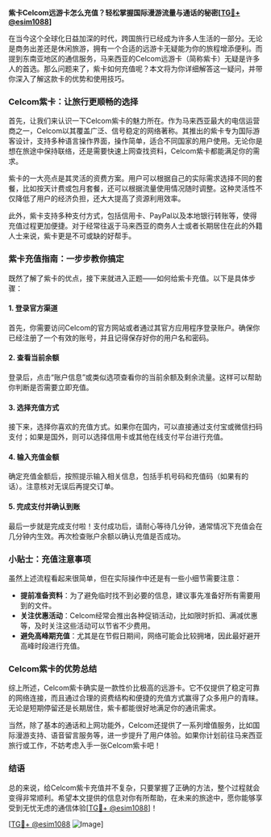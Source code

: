 **紫卡Celcom远游卡怎么充值？轻松掌握国际漫游流量与通话的秘密[[TG💪+ @esim1088](https://t.me/s/esim1088)]**

在当今这个全球化日益加深的时代，跨国旅行已经成为许多人生活的一部分。无论是商务出差还是休闲旅游，拥有一个合适的远游卡无疑能为你的旅程增添便利。而提到东南亚地区的通信服务，马来西亚的Celcom远游卡（简称紫卡）无疑是许多人的首选。那么问题来了，紫卡如何充值呢？本文将为你详细解答这一疑问，并带你深入了解这款卡的优势和使用技巧。

### Celcom紫卡：让旅行更顺畅的选择

首先，让我们来认识一下Celcom紫卡的魅力所在。作为马来西亚最大的电信运营商之一，Celcom以其覆盖广泛、信号稳定的网络著称。其推出的紫卡专为国际游客设计，支持多种语言操作界面，操作简单，适合不同国家的用户使用。无论你是想在旅途中保持联络，还是需要快速上网查找资料，Celcom紫卡都能满足你的需求。

紫卡的一大亮点是其灵活的资费方案。用户可以根据自己的实际需求选择不同的套餐，比如按天计费或包月套餐，还可以根据流量使用情况随时调整。这种灵活性不仅降低了用户的经济负担，还大大提高了资源利用效率。

此外，紫卡支持多种支付方式，包括信用卡、PayPal以及本地银行转账等，使得充值过程更加便捷。对于经常往返于马来西亚的商务人士或者长期居住在此的外籍人士来说，紫卡更是不可或缺的好帮手。

### 紫卡充值指南：一步步教你搞定

既然了解了紫卡的优点，接下来就进入正题——如何给紫卡充值。以下是具体步骤：

#### 1. 登录官方渠道
首先，你需要访问Celcom的官方网站或者通过其官方应用程序登录账户。确保你已经注册了一个有效的账号，并且记得保存好你的用户名和密码。

#### 2. 查看当前余额
登录后，点击“账户信息”或类似选项查看你的当前余额及剩余流量。这样可以帮助你判断是否需要立即充值。

#### 3. 选择充值方式
接下来，选择你喜欢的充值方式。如果你在国内，可以直接通过支付宝或微信扫码支付；如果是国外，则可以选择信用卡或其他在线支付平台进行充值。

#### 4. 输入充值金额
确定充值金额后，按照提示输入相关信息，包括手机号码和充值码（如果有的话）。注意核对无误后再提交订单。

#### 5. 完成支付并确认到账
最后一步就是完成支付啦！支付成功后，请耐心等待几分钟，通常情况下充值会在几分钟内生效。再次检查账户余额以确认充值是否成功。

### 小贴士：充值注意事项

虽然上述流程看起来很简单，但在实际操作中还是有一些小细节需要注意：

- **提前准备资料**：为了避免临时找不到必要的信息，建议事先准备好所有需要用到的文件。
- **关注优惠活动**：Celcom经常会推出各种促销活动，比如限时折扣、满减优惠等，及时关注这些活动可以节省不少费用。
- **避免高峰期充值**：尤其是在节假日期间，网络可能会比较拥堵，因此最好避开高峰时段进行充值。

### Celcom紫卡的优势总结

综上所述，Celcom紫卡确实是一款性价比极高的远游卡。它不仅提供了稳定可靠的网络连接，而且通过合理的资费结构和便捷的充值方式赢得了众多用户的青睐。无论是短期停留还是长期居住，紫卡都能很好地满足你的通讯需求。

当然，除了基本的通话和上网功能外，Celcom还提供了一系列增值服务，比如国际漫游支持、语音留言服务等，进一步提升了用户体验。如果你计划前往马来西亚旅行或工作，不妨考虑入手一张Celcom紫卡吧！

### 结语

总的来说，给Celcom紫卡充值并不复杂，只要掌握了正确的方法，整个过程就会变得非常顺利。希望本文提供的信息对你有所帮助，在未来的旅途中，愿你能够享受到无忧无虑的通信体验[[TG💪+ @esim1088](https://t.me/s/esim1088)]！

[[TG💪+ @esim1088](https://t.me/s/esim1088) ![Image](https://i.postimg.cc/4NQfJmqS/Snipaste-2025-05-13-00-14-12.png)]